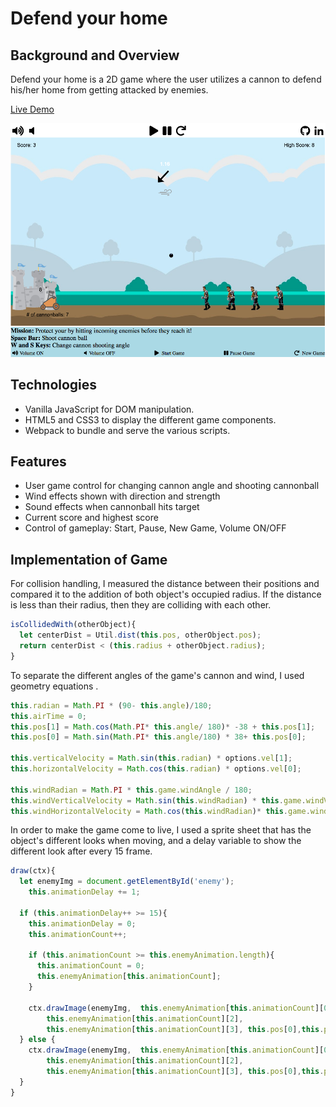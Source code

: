 # Defend your home

## Background and Overview

Defend your home is a 2D game where the user utilizes a cannon to defend his/her home from getting attacked by enemies.

[Live Demo]("https://capoxix.github.io/canvas/")

![link](readme-images/game-screen.png)

## Technologies

- Vanilla JavaScript for DOM manipulation.
- HTML5 and CSS3 to display the different game components.
- Webpack to bundle and serve the various scripts.

## Features

- User game control for changing cannon angle and shooting cannonball
- Wind effects shown with direction and strength
- Sound effects when cannonball hits target
- Current score and highest score
- Control of gameplay: Start, Pause, New Game, Volume ON/OFF

## Implementation of Game

For collision handling, I measured the distance between their positions and compared it to the addition of both object's  occupied radius. If the distance is less than their radius, then they are colliding with each other.

```js
isCollidedWith(otherObject){
  let centerDist = Util.dist(this.pos, otherObject.pos);
  return centerDist < (this.radius + otherObject.radius);
}
```

To separate the different angles of the game's cannon and wind, I used geometry equations .

```js
this.radian = Math.PI * (90- this.angle)/180;
this.airTime = 0;
this.pos[1] = Math.cos(Math.PI* this.angle/ 180)* -38 + this.pos[1];
this.pos[0] = Math.sin(Math.PI* this.angle/180) * 38+ this.pos[0];

this.verticalVelocity = Math.sin(this.radian) * options.vel[1];
this.horizontalVelocity = Math.cos(this.radian) * options.vel[0];

this.windRadian = Math.PI * this.game.windAngle / 180;
this.windVerticalVelocity = Math.sin(this.windRadian) * this.game.windVelocity;
this.windHorizontalVelocity = Math.cos(this.windRadian)* this.game.windVelocity;
```

In order to make the game come to live, I used a sprite sheet that has the object's different looks when moving, and a delay variable to show the different look after every 15 frame.

```js
draw(ctx){
  let enemyImg = document.getElementById('enemy');
    this.animationDelay += 1;

  if (this.animationDelay++ >= 15){
    this.animationDelay = 0;
    this.animationCount++;

    if (this.animationCount >= this.enemyAnimation.length){
      this.animationCount = 0;
      this.enemyAnimation[this.animationCount];
    }

    ctx.drawImage(enemyImg,  this.enemyAnimation[this.animationCount][0],   this.enemyAnimation[this.animationCount][1],
        this.enemyAnimation[this.animationCount][2],
        this.enemyAnimation[this.animationCount][3], this.pos[0],this.pos[1], 30,75);
  } else {
    ctx.drawImage(enemyImg,  this.enemyAnimation[this.animationCount][0],   this.enemyAnimation[this.animationCount][1],
        this.enemyAnimation[this.animationCount][2],
        this.enemyAnimation[this.animationCount][3], this.pos[0],this.pos[1], 30,75);
  }
}
```
